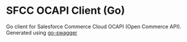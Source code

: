 # SFCC OCAPI Client (Go)

Go client for Salesforce Commerce Cloud OCAPI (Open Commerce API). Generated using [go-swagger](https://goswagger.io/)